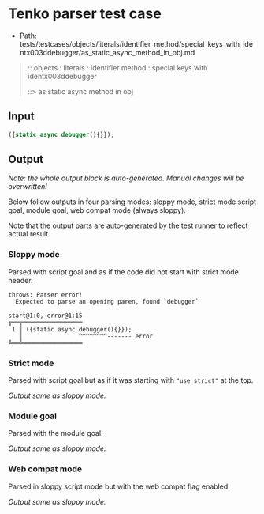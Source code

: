 # Tenko parser test case

- Path: tests/testcases/objects/literals/identifier_method/special_keys_with_identx003ddebugger/as_static_async_method_in_obj.md

> :: objects : literals : identifier method : special keys with identx003ddebugger
>
> ::> as static async method in obj

## Input

`````js
({static async debugger(){}});
`````

## Output

_Note: the whole output block is auto-generated. Manual changes will be overwritten!_

Below follow outputs in four parsing modes: sloppy mode, strict mode script goal, module goal, web compat mode (always sloppy).

Note that the output parts are auto-generated by the test runner to reflect actual result.

### Sloppy mode

Parsed with script goal and as if the code did not start with strict mode header.

`````
throws: Parser error!
  Expected to parse an opening paren, found `debugger`

start@1:0, error@1:15
╔══╦═════════════════
 1 ║ ({static async debugger(){}});
   ║                ^^^^^^^^------- error
╚══╩═════════════════

`````

### Strict mode

Parsed with script goal but as if it was starting with `"use strict"` at the top.

_Output same as sloppy mode._

### Module goal

Parsed with the module goal.

_Output same as sloppy mode._

### Web compat mode

Parsed in sloppy script mode but with the web compat flag enabled.

_Output same as sloppy mode._
